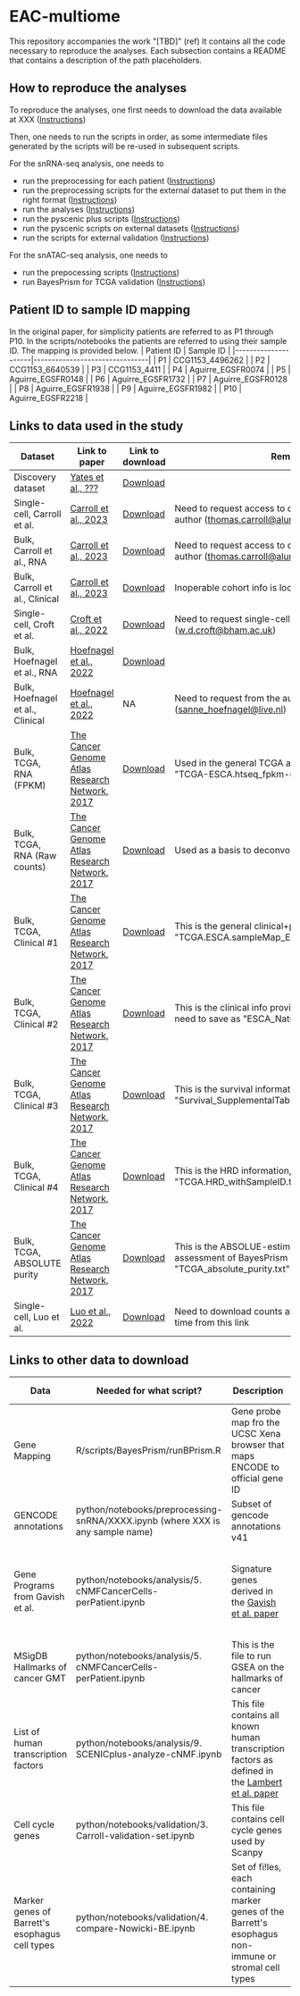 # EAC-multiome

This repository accompanies the work "[TBD]" (ref)
It contains all the code necessary to reproduce the analyses. 
Each subsection contains a README that contains a description of the path placeholders. 

## How to reproduce the analyses

To reproduce the analyses, one first needs to download the data available at XXX ([Instructions](link))

Then, one needs to run the scripts in order, as some intermediate files generated by the scripts will be re-used in subsequent scripts. 

For the snRNA-seq analysis, one needs to 
- run the preprocessing for each patient ([Instructions](link))
- run the preprocessing scripts for the external dataset to put them in the right format ([Instructions](link))
- run the analyses ([Instructions](link))
- run the pyscenic plus scripts ([Instructions](link))
- run the pyscenic scripts on external datasets ([Instructions](link))
- run the scripts for external validation ([Instructions](link))

For the snATAC-seq analysis, one needs to 
- run the prepocessing scripts ([Instructions](link))
- run BayesPrism for TCGA validation ([Instructions](link))

## Patient ID to sample ID mapping

In the original paper, for simplicity patients are referred to as P1 through P10. In the scripts/notebooks the patients are referred to using their sample ID. The mapping is provided below.
| Patient ID             | Sample ID                  |
|---------------------|--------------------------------|
| P1   | CCG1153_4496262   |
| P2   | CCG1153_6640539   |
| P3   | CCG1153_4411   |
| P4   | Aguirre_EGSFR0074   |
| P5   | Aguirre_EGSFR0148   |
| P6   | Aguirre_EGSFR1732   |
| P7   | Aguirre_EGSFR0128   |
| P8   | Aguirre_EGSFR1938   |
| P9   | Aguirre_EGSFR1982   |
| P10   | Aguirre_EGSFR2218   |

## Links to data used in the study

| Dataset             | Link to paper                  | Link to download                 | Remarks          | 
|---------------------|--------------------------------|---------------------------------|------------------|
| Discovery dataset    | [Yates et al., ???](TBD)    | [Download](http://example.com)  |     |
| Single-cell, Carroll et al.     | [Carroll et al., 2023](https://www.sciencedirect.com/science/article/pii/S1535610823002167?via%3Dihub)    | [Download](https://ega-archive.org/datasets/EGAD00001009401)  | Need to request access to data through EGA  / contact author (thomas.carroll@alumni.rice.edu)  |
| Bulk, Carroll et al., RNA   | [Carroll et al., 2023](https://www.sciencedirect.com/science/article/pii/S1535610823002167?via%3Dihub)    | [Download](https://ega-archive.org/datasets/EGAD00001009399)  | Need to request access to data through EGA  / contact author (thomas.carroll@alumni.rice.edu)  |
| Bulk, Carroll et al., Clinical   | [Carroll et al., 2023](https://www.sciencedirect.com/science/article/pii/S1535610823002167?via%3Dihub)     | [Download](https://bitbucket.org/licroxford/carroll_etal_2023/src/master/supplementary_files/Table_S8_papermetadata.xlsx)  | Inoperable cohort info is located [here](https://bitbucket.org/licroxford/carroll_etal_2023/src/master/supplementary_files/SuppInfo_OperablePts_LUD2015scRNAseq.xlsx)   |
| Single-cell, Croft et al.     | [Croft et al., 2022](https://molecular-cancer.biomedcentral.com/articles/10.1186/s12943-022-01666-x)    | [Download](https://www.ncbi.nlm.nih.gov/geo/query/acc.cgi?acc=GSE222078)  | Need to request single-cell annotations from author (w.d.croft@bham.ac.uk)    |
| Bulk, Hoefnagel et al., RNA     | [Hoefnagel et al., 2022](https://www.ncbi.nlm.nih.gov/pmc/articles/PMC9496882/)    | [Download](https://www.ncbi.nlm.nih.gov/geo/query/acc.cgi?acc=GSE207527)  |     |
| Bulk, Hoefnagel et al., Clinical     | [Hoefnagel et al., 2022](https://www.ncbi.nlm.nih.gov/pmc/articles/PMC9496882/)    | NA | Need to request from the author (sanne_hoefnagel@live.nl) |
| Bulk, TCGA, RNA (FPKM)| [The Cancer Genome Atlas Research Network, 2017](https://www.nature.com/articles/nature20805)    | [Download](https://xenabrowser.net/datapages/?dataset=TCGA-ESCA.htseq_fpkm-uq.tsv&host=https%3A%2F%2Fgdc.xenahubs.net&removeHub=https%3A%2F%2Fxena.treehouse.gi.ucsc.edu%3A443)  |  Used in the general TCGA analysis script, file named "TCGA-ESCA.htseq_fpkm-uq.tsv.gz" |
| Bulk, TCGA, RNA (Raw counts)| [The Cancer Genome Atlas Research Network, 2017](https://www.nature.com/articles/nature20805)    | [Download](https://xenabrowser.net/datapages/?dataset=TCGA-ESCA.htseq_counts.tsv&host=https%3A%2F%2Fgdc.xenahubs.net&removeHub=https%3A%2F%2Fxena.treehouse.gi.ucsc.edu%3A443)  |  Used as a basis to deconvolve for BayesPrism  |
| Bulk, TCGA, Clinical #1     | [The Cancer Genome Atlas Research Network, 2017](https://www.nature.com/articles/nature20805)    | [Download](https://tcga-xena-hub.s3.us-east-1.amazonaws.com/download/TCGA.ESCA.sampleMap%2FESCA_clinicalMatrix)  | This is the general clinical+phenotypical info, named "TCGA.ESCA.sampleMap_ESCA_clinicalMatrix"  |
| Bulk, TCGA, Clinical #2     | [The Cancer Genome Atlas Research Network, 2017](https://www.nature.com/articles/nature20805)  | [Download](https://static-content.springer.com/esm/art%3A10.1038%2Fnature20805/MediaObjects/41586_2017_BFnature20805_MOESM91_ESM.xlsx?_gl=1*mw3dke*_ga*OTAwNDk3MDU2LjE3MDg2ODk0Mzk.*_ga_B3E4QL2TPR*MTcxMDc3MDI1My4yMS4wLjE3MTA3NzAzNTcuMC4wLjA.)  | This is the clinical info provided in the original paper, need to save as "ESCA_Nature_clinicalinfo.csv"   |
| Bulk, TCGA, Clinical #3     | [The Cancer Genome Atlas Research Network, 2017](https://www.nature.com/articles/nature20805)  | [Download](https://tcga-pancan-atlas-hub.s3.us-east-1.amazonaws.com/download/Survival_SupplementalTable_S1_20171025_xena_sp)  | This is the survival information, file named "Survival_SupplementalTable_S1_20171025_xena_sp" |
| Bulk, TCGA, Clinical #4     | [The Cancer Genome Atlas Research Network, 2017](https://www.nature.com/articles/nature20805)  | [Download](https://api.gdc.cancer.gov/data/66dd07d7-6366-4774-83c3-5ad1e22b177e)  | This is the HRD information, file named "TCGA.HRD_withSampleID.txt" |
| Bulk, TCGA, ABSOLUTE purity  | [The Cancer Genome Atlas Research Network, 2017](https://www.nature.com/articles/nature20805)  | [Download](https://api.gdc.cancer.gov/data/66dd07d7-6366-4774-83c3-5ad1e22b177e)  | This is the ABSOLUE-estimate purity used for assessment of BayesPrism deconvolution, file named "TCGA_absolute_purity.txt" in the script |
| Single-cell, Luo et al.     | [Luo et al., 2022](https://www.nature.com/articles/s41467-022-34395-2)    | [Download](https://www.ncbi.nlm.nih.gov/geo/query/acc.cgi?acc=GSE210347)  | Need to download counts and metadata at the same time from this link    |


## Links to other data to download
| Data             | Needed for what script?                  | Description               | Link to download          | 
|---------------------|--------------------------------|---------------------------------|------------------|
| Gene Mapping    | R/scripts/BayesPrism/runBPrism.R    | Gene probe map fro the UCSC Xena browser that maps ENCODE to official gene ID |   [Download](https://github.com/ucscXena/xena-GDC-ETL/blob/master/xena_gdc_etl/resources/gencode.v22.annotation.gene.probeMap)  |
| GENCODE annotations   | python/notebooks/preprocessing-snRNA/XXXX.ipynb (where XXX is any sample name) | Subset of gencode annotations v41 |   [Download](TBD) or [link to original GTF file](https://ftp.ebi.ac.uk/pub/databases/gencode/Gencode_human/release_41/gencode.v41.annotation.gtf.gz)  |
| Gene Programs from Gavish et al.   | python/notebooks/analysis/5. cNMFCancerCells-perPatient.ipynb | Signature genes derived in the [Gavish et al. paper](https://www.nature.com/articles/s41586-023-06130-4) |   [Download](TBD) or [link to original Excel file](https://static-content.springer.com/esm/art%3A10.1038%2Fs41586-023-06130-4/MediaObjects/41586_2023_6130_MOESM6_ESM.xlsx), the .csv corresponds to the first sheet only |
| MSigDB Hallmarks of cancer GMT  | python/notebooks/analysis/5. cNMFCancerCells-perPatient.ipynb | This is the file to run GSEA on the hallmarks of cancer|   [Download](https://data.broadinstitute.org/gsea-msigdb/msigdb/release/7.4/h.all.v7.4.symbols.gmt) |
| List of human transcription factors | python/notebooks/analysis/9. SCENICplus-analyze-cNMF.ipynb | This file contains all known human transcription factors as defined in the [Lambert et al. paper](https://www.sciencedirect.com/science/article/pii/S0092867418301065)  |   [Download](http://humantfs.ccbr.utoronto.ca/download/v_1.01/DatabaseExtract_v_1.01.csv) |
| Cell cycle genes | python/notebooks/validation/3. Carroll-validation-set.ipynb | This file contains cell cycle genes used by Scanpy |   [Download](https://github.com/scverse/scanpy_usage/blob/master/180209_cell_cycle/data/regev_lab_cell_cycle_genes.txt) |
| Marker genes of Barrett's esophagus cell types | python/notebooks/validation/4. compare-Nowicki-BE.ipynb | Set of fi!les, each containing marker genes of the Barrett's esophagus non-immune or stromal cell types |   [Download](TBD) or [Original paper tables](https://www.science.org/doi/suppl/10.1126/science.abd1449/suppl_file/science.abd1449_tables_s1_to_s12.zip); marker genes are derived from Suppl Table 7 |


